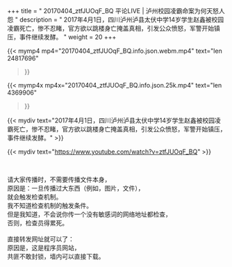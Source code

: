 +++
title = " 20170404_ztfJUOqF_BQ 平论LIVE | 泸州校园凌霸命案为何天怒人怨 "
description = " 2017年4月1日，四川泸州泸县太伏中学14岁学生赵鑫被校园凌霸死亡，惨不忍睹，官方欲以跳楼身亡掩盖真相，引发公众愤怒，军警开始镇压，事件继续发酵。 "
weight = 20
+++

{{< mymp4 mp4="20170404_ztfJUOqF_BQ.info.json.webm.mp4" 
text="len 24817696"
>}}

{{< mymp4x  mp4x="20170404_ztfJUOqF_BQ.info.json.25k.mp4"
text="len 4369906"
>}}


{{< mydiv text="2017年4月1日，四川泸州泸县太伏中学14岁学生赵鑫被校园凌霸死亡，惨不忍睹，官方欲以跳楼身亡掩盖真相，引发公众愤怒，军警开始镇压，事件继续发酵。" >}}
<br>

{{< mydiv text="https://www.youtube.com/watch?v=ztfJUOqF_BQ" >}}


<br>

请大家传播时，不需要传播文件本身，<br>
原因是：一旦传播过大东西（例如，图片，文件），<br>
就会触发检查机制。<br>
我不知道检查机制的触发条件。<br>
但是我知道，不会说你传一个没有敏感词的网络地址都检查，<br>
否则，检查员得累死。<br><br>
直接转发网址就可以了：<br>
原因是，这是程序员网站，<br>
共匪不敢封锁，墙内可以直接下载。


